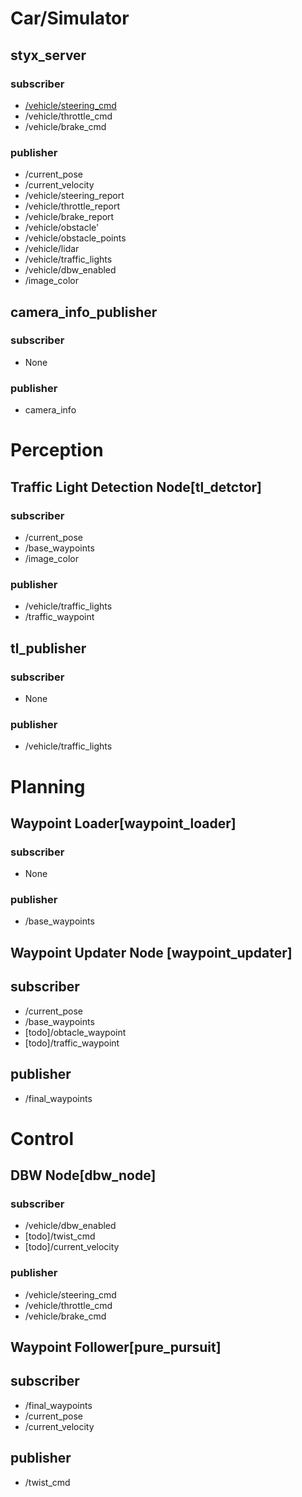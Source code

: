 
# Car/Simulator

## styx_server

### subscriber
- [/vehicle/steering_cmd](./msg.md#test)
- /vehicle/throttle_cmd
- /vehicle/brake_cmd

### publisher
- /current_pose
- /current_velocity
- /vehicle/steering_report
- /vehicle/throttle_report
- /vehicle/brake_report
- /vehicle/obstacle'
- /vehicle/obstacle_points
- /vehicle/lidar
- /vehicle/traffic_lights
- /vehicle/dbw_enabled
- /image_color

## camera_info_publisher

### subscriber 
- None

### publisher
- camera_info

# Perception

## Traffic Light Detection Node[tl_detctor]

### subscriber 
- /current_pose
- /base_waypoints
- /image_color

### publisher

- /vehicle/traffic_lights
- /traffic_waypoint

## tl_publisher

### subscriber
- None

### publisher
- /vehicle/traffic_lights

# Planning
## Waypoint Loader[waypoint_loader]

### subscriber 
- None

### publisher
- /base_waypoints

## Waypoint Updater Node [waypoint_updater]

## subscriber 
- /current_pose
- /base_waypoints
- [todo]/obtacle_waypoint
- [todo]/traffic_waypoint

## publisher
- /final_waypoints

# Control

## DBW Node[dbw_node]
### subscriber 
- /vehicle/dbw_enabled
- [todo]/twist_cmd
- [todo]/current_velocity

### publisher
- /vehicle/steering_cmd
- /vehicle/throttle_cmd
- /vehicle/brake_cmd

## Waypoint Follower[pure_pursuit]
## subscriber 
- /final_waypoints
- /current_pose
- /current_velocity

## publisher
- /twist_cmd


